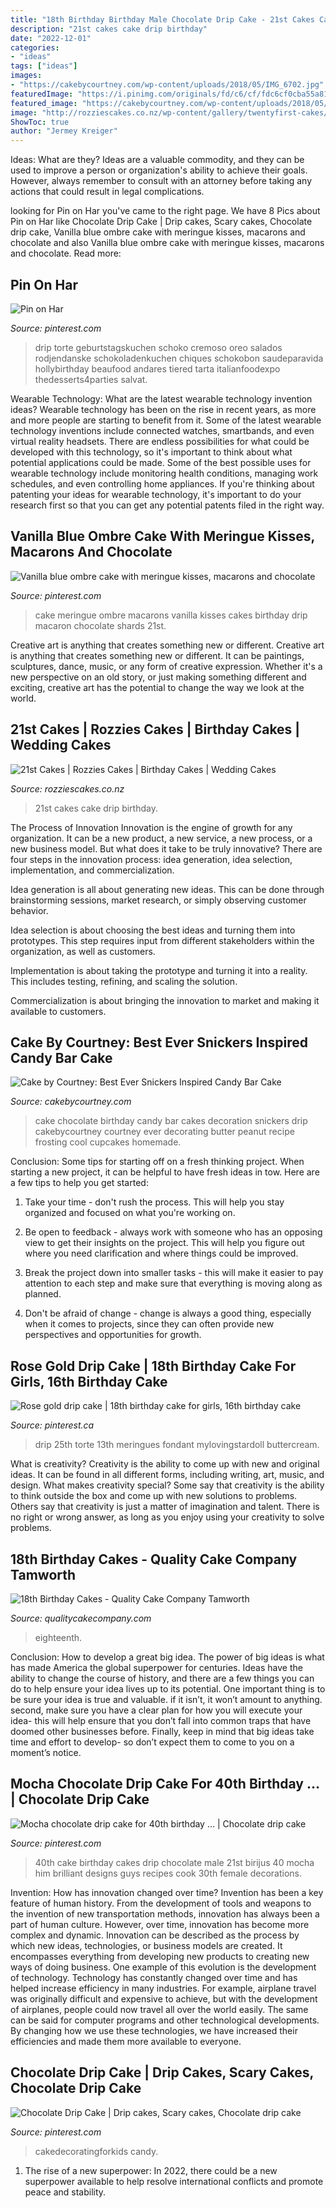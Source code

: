 ```yaml
---
title: "18th Birthday Birthday Male Chocolate Drip Cake - 21st Cakes Cake Drip Birthday"
description: "21st cakes cake drip birthday"
date: "2022-12-01"
categories:
- "ideas"
tags: ["ideas"]
images:
- "https://cakebycourtney.com/wp-content/uploads/2018/05/IMG_6702.jpg"
featuredImage: "https://i.pinimg.com/originals/fd/c6/cf/fdc6cf0cba55a8179c050c3057a28452.png"
featured_image: "https://cakebycourtney.com/wp-content/uploads/2018/05/IMG_6702.jpg"
image: "http://rozziescakes.co.nz/wp-content/gallery/twentyfirst-cakes/21st-Drip-Cake.jpg"
ShowToc: true
author: "Jermey Kreiger"
---
```



Ideas: What are they?
Ideas are a valuable commodity, and they can be used to improve a person or organization's ability to achieve their goals. However, always remember to consult with an attorney before taking any actions that could result in legal complications.

	

		
looking for Pin on Har you've came to the right page. We have 8 Pics about Pin on Har like Chocolate Drip Cake | Drip cakes, Scary cakes, Chocolate drip cake, Vanilla blue ombre cake with meringue kisses, macarons and chocolate and also Vanilla blue ombre cake with meringue kisses, macarons and chocolate. Read more:
		
    
## Pin On Har

<img loading=lazy src="https://i.pinimg.com/736x/e4/ce/05/e4ce05e649f9cf6e6c55f34aed7a12c9.jpg" onerror="this.onerror=null;this.src='https://tse4.mm.bing.net/th?id=OIP.APUlQiyLadzqpQoM9F-9LQHaNJ&amp;pid=15.1';" alt="Pin on Har">

_Source: pinterest.com_

>drip torte geburtstagskuchen schoko cremoso oreo salados rodjendanske schokoladenkuchen chiques schokobon saudeparavida hollybirthday beaufood andares tiered tarta italianfoodexpo thedesserts4parties salvat. 

	

Wearable Technology: What are the latest wearable technology invention ideas?
Wearable technology has been on the rise in recent years, as more and more people are starting to benefit from it. Some of the latest wearable technology inventions include connected watches, smartbands, and even virtual reality headsets. There are endless possibilities for what could be developed with this technology, so it's important to think about what potential applications could be made. Some of the best possible uses for wearable technology include monitoring health conditions, managing work schedules, and even controlling home appliances. If you're thinking about patenting your ideas for wearable technology, it's important to do your research first so that you can get any potential patents filed in the right way.

    
## Vanilla Blue Ombre Cake With Meringue Kisses, Macarons And Chocolate

<img loading=lazy src="https://i.pinimg.com/originals/fd/c6/cf/fdc6cf0cba55a8179c050c3057a28452.png" onerror="this.onerror=null;this.src='https://tse1.mm.bing.net/th?id=OIP.U3W26a4daEOSxcz25hvXVwHaJ5&amp;pid=15.1';" alt="Vanilla blue ombre cake with meringue kisses, macarons and chocolate">

_Source: pinterest.com_

>cake meringue ombre macarons vanilla kisses cakes birthday drip macaron chocolate shards 21st. 

	

Creative art is anything that creates something new or different.
Creative art is anything that creates something new or different. It can be paintings, sculptures, dance, music, or any form of creative expression. Whether it's a new perspective on an old story, or just making something different and exciting, creative art has the potential to change the way we look at the world.

    
## 21st Cakes | Rozzies Cakes | Birthday Cakes | Wedding Cakes

<img loading=lazy src="http://rozziescakes.co.nz/wp-content/gallery/twentyfirst-cakes/21st-Drip-Cake.jpg" onerror="this.onerror=null;this.src='https://tse1.mm.bing.net/th?id=OIP.30V7nv7BIuCcevhXmQkN-QHaMM&amp;pid=15.1';" alt="21st Cakes | Rozzies Cakes | Birthday Cakes | Wedding Cakes">

_Source: rozziescakes.co.nz_

>21st cakes cake drip birthday. 

	

The Process of Innovation
Innovation is the engine of growth for any organization. It can be a new product, a new service, a new process, or a new business model. But what does it take to be truly innovative?
There are four steps in the innovation process: idea generation, idea selection, implementation, and commercialization.

Idea generation is all about generating new ideas. This can be done through brainstorming sessions, market research, or simply observing customer behavior.

Idea selection is about choosing the best ideas and turning them into prototypes. This step requires input from different stakeholders within the organization, as well as customers.

Implementation is about taking the prototype and turning it into a reality. This includes testing, refining, and scaling the solution.

Commercialization is about bringing the innovation to market and making it available to customers.

    
## Cake By Courtney: Best Ever Snickers Inspired Candy Bar Cake

<img loading=lazy src="https://cakebycourtney.com/wp-content/uploads/2018/05/IMG_6702.jpg" onerror="this.onerror=null;this.src='https://tse3.mm.bing.net/th?id=OIP.bUHWCdYinNRrCaTJ7gJl3QHaFj&amp;pid=15.1';" alt="Cake by Courtney: Best Ever Snickers Inspired Candy Bar Cake">

_Source: cakebycourtney.com_

>cake chocolate birthday candy bar cakes decoration snickers drip cakebycourtney courtney ever decorating butter peanut recipe frosting cool cupcakes homemade. 

	

Conclusion: Some tips for starting off on a fresh thinking project.
When starting a new project, it can be helpful to have fresh ideas in tow. Here are a few tips to help you get started:
1. Take your time - don't rush the process. This will help you stay organized and focused on what you're working on.

2. Be open to feedback - always work with someone who has an opposing view to get their insights on the project. This will help you figure out where you need clarification and where things could be improved.

3. Break the project down into smaller tasks - this will make it easier to pay attention to each step and make sure that everything is moving along as planned.

4. Don't be afraid of change - change is always a good thing, especially when it comes to projects, since they can often provide new perspectives and opportunities for growth.

    
## Rose Gold Drip Cake | 18th Birthday Cake For Girls, 16th Birthday Cake

<img loading=lazy src="https://i.pinimg.com/736x/f5/8f/e8/f58fe830ac3e608cde32fd2594a2bd27.jpg" onerror="this.onerror=null;this.src='https://tse1.mm.bing.net/th?id=OIP.EgRu7yhjfyhmFjrjPYmztAHaKQ&amp;pid=15.1';" alt="Rose gold drip cake | 18th birthday cake for girls, 16th birthday cake">

_Source: pinterest.ca_

>drip 25th torte 13th meringues fondant mylovingstardoll buttercream. 

	

What is creativity?
Creativity is the ability to come up with new and original ideas. It can be found in all different forms, including writing, art, music, and design. What makes creativity special? Some say that creativity is the ability to think outside the box and come up with new solutions to problems. Others say that creativity is just a matter of imagination and talent. There is no right or wrong answer, as long as you enjoy using your creativity to solve problems.

    
## 18th Birthday Cakes - Quality Cake Company Tamworth

<img loading=lazy src="https://w2d8a5y9.stackpathcdn.com/wp-content/uploads/2021/02/sweetie-drip-cake-standard-min-836x1030.jpg" onerror="this.onerror=null;this.src='https://tse2.mm.bing.net/th?id=OIP.uL6sI2YbkMpjYVWEV-GX3wHaJH&amp;pid=15.1';" alt="18th Birthday Cakes - Quality Cake Company Tamworth">

_Source: qualitycakecompany.com_

>eighteenth. 

	

Conclusion: How to develop a great big idea.
The power of big ideas is what has made America the global superpower for centuries. Ideas have the ability to change the course of history, and there are a few things you can do to help ensure your idea lives up to its potential.
One important thing is to be sure your idea is true and valuable. if it isn’t, it won’t amount to anything. second, make sure you have a clear plan for how you will execute your idea- this will help ensure that you don’t fall into common traps that have doomed other businesses before. Finally, keep in mind that big ideas take time and effort to develop- so don’t expect them to come to you on a moment’s notice.

    
## Mocha Chocolate Drip Cake For 40th Birthday … | Chocolate Drip Cake

<img loading=lazy src="https://i.pinimg.com/originals/50/b9/1b/50b91b246eeb8ff6b5eb35a5fc4a7324.jpg" onerror="this.onerror=null;this.src='https://tse3.mm.bing.net/th?id=OIP.njg7BNasBbvL80MliZAvPwHaJ4&amp;pid=15.1';" alt="Mocha chocolate drip cake for 40th birthday … | Chocolate drip cake">

_Source: pinterest.com_

>40th cake birthday cakes drip chocolate male 21st birijus 40 mocha him brilliant designs guys recipes cook 30th female decorations. 

	

Invention: How has innovation changed over time?
Invention has been a key feature of human history. From the development of tools and weapons to the invention of new transportation methods, innovation has always been a part of human culture. However, over time, innovation has become more complex and dynamic. Innovation can be described as the process by which new ideas, technologies, or business models are created. It encompasses everything from developing new products to creating new ways of doing business.
One example of this evolution is the development of technology. Technology has constantly changed over time and has helped increase efficiency in many industries. For example, airplane travel was originally difficult and expensive to achieve, but with the development of airplanes, people could now travel all over the world easily. The same can be said for computer programs and other technological developments. By changing how we use these technologies, we have increased their efficiencies and made them more available to everyone.

    
## Chocolate Drip Cake | Drip Cakes, Scary Cakes, Chocolate Drip Cake

<img loading=lazy src="https://i.pinimg.com/originals/f5/f0/2c/f5f02c5b6b51f5a0934a09d7c5d4c0a3.jpg" onerror="this.onerror=null;this.src='https://tse3.mm.bing.net/th?id=OIP.BUDYlHxuhqCVF57b1wWUoQHaJ4&amp;pid=15.1';" alt="Chocolate Drip Cake | Drip cakes, Scary cakes, Chocolate drip cake">

_Source: pinterest.com_

>cakedecoratingforkids candy. 

	

1. The rise of a new superpower: In 2022, there could be a new superpower available to help resolve international conflicts and promote peace and stability.

